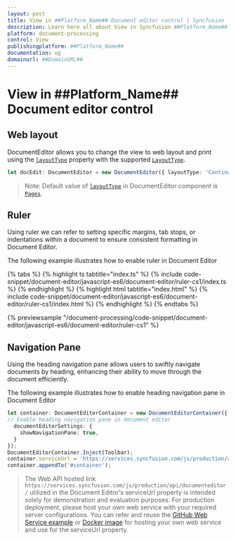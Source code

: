 ```yaml
---
layout: post
title: View in ##Platform_Name## Document editor control | Syncfusion
description: Learn here all about View in Syncfusion ##Platform_Name## Document editor control of Syncfusion Essential JS 2 and more.
platform: document-processing
control: View 
publishingplatform: ##Platform_Name##
documentation: ug
domainurl: ##DomainURL##
---
```

# View in ##Platform_Name## Document editor control

## Web layout

DocumentEditor allows you to change the view to web layout and print using the [`layoutType`](https://ej2.syncfusion.com/documentation/api/document-editor#layouttype) property with the supported [`LayoutType`](https://ej2.syncfusion.com/documentation/api/document-editor/layoutType/).

```ts
let docEdit: DocumentEditor = new DocumentEditor({ layoutType: 'Continuous'});
```

>Note: Default value of [`layoutType`](https://ej2.syncfusion.com/documentation/api/document-editor#layouttype) in DocumentEditor component is [`Pages`](https://ej2.syncfusion.com/documentation/api/document-editor/layoutType/).

## Ruler

Using ruler we can refer to setting specific margins, tab stops, or indentations within a document to ensure consistent formatting in Document Editor.

The following example illustrates how to enable ruler in Document Editor

 

{% tabs %}
{% highlight ts tabtitle="index.ts" %}
{% include code-snippet/document-editor/javascript-es6/document-editor/ruler-cs1/index.ts %}
{% endhighlight %}
{% highlight html tabtitle="index.html" %}
{% include code-snippet/document-editor/javascript-es6/document-editor/ruler-cs1/index.html %}
{% endhighlight %}
{% endtabs %}
        
{% previewsample "/document-processing/code-snippet/document-editor/javascript-es6/document-editor/ruler-cs1" %}

## Navigation Pane

Using the heading navigation pane allows users to swiftly navigate documents by heading, enhancing their ability to move through the document efficiently.

The following example illustrates how to enable heading navigation pane in Document Editor

```ts
let container: DocumentEditorContainer = new DocumentEditorContainer({ enableToolbar: true,height: '590px',
// Enable heading navigation pane in document editor
  documentEditorSettings: {
    showNavigationPane: true,
  }
});
DocumentEditorContainer.Inject(Toolbar);
container.serviceUrl = 'https://services.syncfusion.com/js/production/api/documenteditor/';
container.appendTo('#container');
```
> The Web API hosted link `https://services.syncfusion.com/js/production/api/documenteditor/` utilized in the Document Editor's serviceUrl property is intended solely for demonstration and evaluation purposes. For production deployment, please host your own web service with your required server configurations. You can refer and reuse the [GitHub Web Service example](https://github.com/SyncfusionExamples/EJ2-DocumentEditor-WebServices) or [Docker image](https://hub.docker.com/r/syncfusion/word-processor-server) for hosting your own web service and use for the serviceUrl property.
